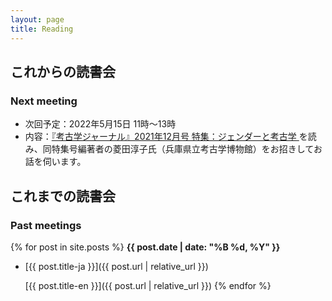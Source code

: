 ```yaml
---
layout: page
title: Reading
---
```


## これからの読書会

### Next meeting

- 次回予定：2022年5月15日 11時〜13時
- 内容：<a href="http://hokuryukan-ns.co.jp/cms/books/%e8%80%83%e5%8f%a4%e5%ad%a6%e3%82%b8%e3%83%a3%e3%83%bc%e3%83%8a%e3%83%ab%e3%80%802021%e5%b9%b412%e6%9c%88%e5%8f%b7-%e3%82%b8%e3%82%a7%e3%83%b3%e3%83%80%e3%83%bc%e3%81%a8%e8%80%83%e5%8f%a4%e5%ad%a6/">『考古学ジャーナル』2021年12月号 特集：ジェンダーと考古学
</a>を読み、同特集号編著者の菱田淳子氏（兵庫県立考古学博物館）をお招きしてお話を伺います。

## これまでの読書会

### Past meetings

{% for post in site.posts %}
**{{ post.date | date: "%B %d, %Y" }}**

- [{{ post.title-ja }}]({{ post.url | relative_url }})

  [{{ post.title-en }}]({{ post.url | relative_url }})
  {% endfor %}
